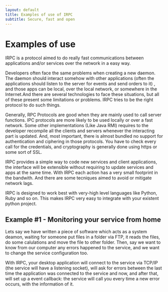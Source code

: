```yaml
---
layout: default
title: Examples of use of IRPC
subtitle: Secure, fast and open
---
```


Examples of use
========================

IRPC is a protocol aimed to do really fast communications between applications 
and/or services over the network in a easy way. 

Developers often face the same problems when creating a new daemon. The daemon 
should interact somehow with other applications (often the applications should 
listen to the server for events and send orders to it) , and those apps can be local, over the 
local network, or somewhere in the Internet.And there are several technologies 
to face these situations, but all of these present some limitations or problems.
IRPC tries to be the right protocol to do such things.

Generally, RPC Protocols are good when they are mainly used to call server functions. 
IPC protocols are more likely to be used locally or over a fast network. Some 
other implementations (Like Java RMI) requires to the developer recompile all 
the clients and servers whenever the interacting part is updated. And, most 
important, there is almost bundled no support for authentication and ciphering 
in those protocols. You have to check every call for the credentials, and 
cryptography is generally done using https or some sort of SSL.

IRPC provides a simple way to code new services and client applications, the 
interface will be extensible without requiring to update services and apps at
the same time. With IRPC each action has a very small footprint in the bandwith.
And there are some tecniques aimed to avoid or mitigate network lags.

IRPC is designed to work best with very-high level languages like Python, Ruby
and so on. This makes IRPC very easy to integrate with your existent python project.


Example #1 - Monitoring your service from home
--------------------------------------------------------

Lets say we have written a piece of software which acts as a system deamon, waiting 
for someone put files in a folder via FTP, it reads the files, do some calulations and
move the file to other folder. Then, say we want to know from our computer any errors 
happened to the service, and we want to change the service configuration too.

With IRPC, your desktop application will connect to the service via TCP/IP (the service
will have a listening socket), will ask for errors between the last time the application
was connected to the service and now, and after that, will set up a event callback: 
the service will call you every time a new error occurs, with the information of it.
